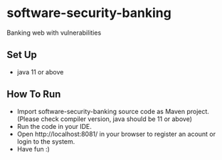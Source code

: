# software-security-banking
Banking web with vulnerabilities

## Set Up
- java 11 or above

## How To Run
- Import software-security-banking source code as Maven project. (Please check compiler version, java should be 11 or above)
- Run the code in your IDE.
- Open http://localhost:8081/ in your browser to register an acount or login to the system.
- Have fun :)
 

